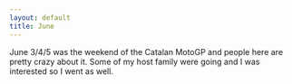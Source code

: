 ```yaml
---
layout: default
title: June
---
```


June 3/4/5 was the weekend of the Catalan MotoGP and people here are pretty crazy about it. Some of my host family were going and I was interested so I went as well. 
